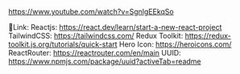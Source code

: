 https://www.youtube.com/watch?v=SgnlgEEkqSo

🔗Link:
Reactjs: https://react.dev/learn/start-a-new-react-project
TailwindCSS: https://tailwindcss.com/
Redux Toolkit: https://redux-toolkit.js.org/tutorials/quick-start
Hero Icon: https://heroicons.com/
ReactRouter: https://reactrouter.com/en/main
UUID: https://www.npmjs.com/package/uuid?activeTab=readme